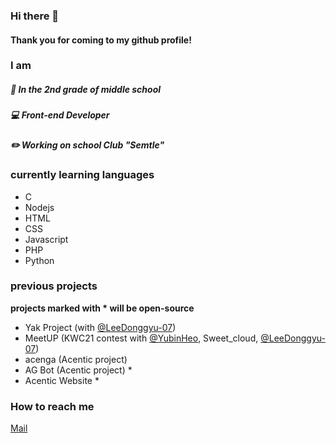 ### Hi there 👋
#### Thank you for coming to my github profile!

### I am
##### 🏫 In the 2nd grade of middle school
##### 💻 Front-end Developer
##### ✏️ Working on school Club "Semtle"


### currently learning languages
 - C
 - Nodejs
 - HTML
 - CSS
 - Javascript
 - PHP
 - Python

### previous projects
**projects marked with * will be open-source**
 - Yak Project (with [@LeeDonggyu-07](https://github.com/LeeDonggyu-07))
 - MeetUP (KWC21 contest with [@YubinHeo](https://github.com/yubinheo), Sweet_cloud, [@LeeDonggyu-07](https://github.com/LeeDonggyu-07))
 - acenga (Acentic project)
 - AG Bot (Acentic project) *
 - Acentic Website *
 
### How to reach me
[Mail](mailto:wnwlsvy0914@gmail.com)

